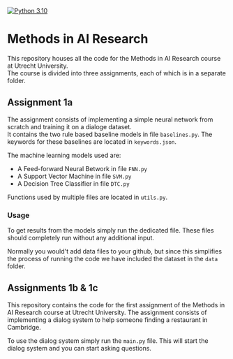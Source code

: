 [![Python 3.10](https://img.shields.io/badge/python-3.10-blue.svg)](https://www.python.org/downloads/release/python-3100/)
# Methods in AI Research
This repository houses all the code for the Methods in AI Research course at Utrecht University.\
The course is divided into three assignments, each of which is in a separate folder.

## Assignment 1a
The assignment consists of implementing a simple neural network from scratch and training it on a dialoge dataset.\
It contains the two rule based baseline models in file `baselines.py`.
The keywords for these baselines are located in `keywords.json`.

The machine learning models used are:
- A Feed-forward Neural Betwork in file `FNN.py`
- A Support Vector Machine in file `SVM.py`
- A Decision Tree Classifier in file `DTC.py`

Functions used by multiple files are located in `utils.py`.

### Usage
To get results from the models simply run the dedicated file.
These files should completely run without any additional input.

Normally you would't add data files to your github, but since this simplifies the process of running the code we have included the dataset in the `data` folder.

## Assignments 1b & 1c
This repository contains the code for the first assignment of the Methods in AI Research course at Utrecht University. The assignment consists of implementing a dialog system to help someone finding a restaurant in Cambridge.

To use the dialog system simply run the `main.py` file. This will start the dialog system and you can start asking questions.

